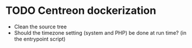 # TODO Centreon dockerization

 - Clean the source tree
 - Should the timezone setting (system and PHP) be done at run time? (in the entrypoint script)


